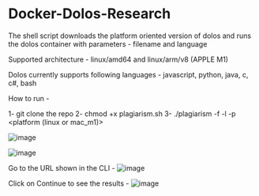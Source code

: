 # Docker-Dolos-Research
The shell script downloads the platform oriented version of dolos and runs the dolos container with parameters - filename and language

Supported architecture - linux/amd64 and linux/arm/v8 (APPLE M1)

Dolos currently supports following languages -  javascript, python, java, c, c#, bash

How to run -

1- git clone the repo
2- chmod +x plagiarism.sh
3- ./plagiarism -f <repository list> -l <language> -p <platform (linux or mac_m1)>
  
  ![image](https://user-images.githubusercontent.com/14939604/137438367-4cd43d54-8d84-4003-b9e9-8bfbd1f171fa.png)

  ![image](https://user-images.githubusercontent.com/14939604/137438440-b9434cfa-46fd-433f-9466-ed3e1cf66176.png)

  Go to the URL shown in the CLI -
  ![image](https://user-images.githubusercontent.com/14939604/137438518-19513b94-ef1c-4b71-a402-6d385b479a00.png)

  Click on Continue to see the results -
  ![image](https://user-images.githubusercontent.com/14939604/137438636-d2778896-6793-4bfe-8611-96f08a95fc06.png)
